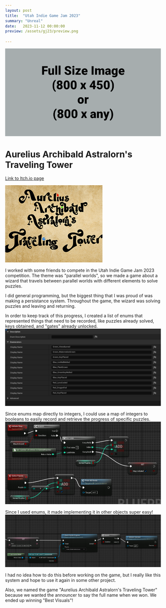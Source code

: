 ```yaml
---
layout: post
title:  "Utah Indie Game Jam 2023"
summary: "Unreal"
date:   2023-11-12 00:00:00
preview: /assets/gj23/preview.png

---
```


![Picture 1](/assets/fullsize.png)
# Aurelius Archibald Astralorn's Traveling Tower
[Link to Itch.io page](https://hdeck.itch.io/aurelius-archibald-astralorns-traveling-tower)


[![Alternate Text](/assets/gj23/preview.png)]({https://vimeo.com/883782837} "Video")

I worked with some friends to compete in the Utah Indie Game Jam 2023 competition. The theme was "parallel worlds", so we made a game about a wizard that travels between parallel worlds with different elements to solve puzzles.

I did general programming, but the biggest thing that I was proud of was making a persistance system. Throughout the game, the wizard was solving puzzles and leaving and returning. 

In order to keep track of this progress, I created a list of enums that represented things that need to be recorded, like puzzles already solved, keys obtained, and "gates" already unlocked. 
![Picture 2](/assets/gj23/enum.png)

Since enums map directly to integers, I could use a map of integers to booleans to easily record and retrieve the progress of specific puzzles.
![Picture 3](/assets/gj23/make-map.png)

Since I used enums, it made implementing it in other objects super easy!
![Picture 4](/assets/gj23/check-progress.png)

I had no idea how to do this before working on the game, but I really like this system and hope to use it again in some other project.

Also, we named the game "Aurelius Archibald Astralorn's Traveling Tower" because we wanted the announcer to say the full name when we won. We ended up winning "Best Visuals"!
